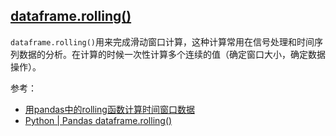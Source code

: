 
## [dataframe.rolling()](https://pandas.pydata.org/pandas-docs/stable/reference/api/pandas.DataFrame.rolling.html)

`dataframe.rolling()`用来完成滑动窗口计算，这种计算常用在信号处理和时间序列数据的分析。在计算的时候一次性计算多个连续的值（确定窗口大小，确定数据操作）。

参考：

- [用pandas中的rolling函数计算时间窗口数据](https://baijiahao.baidu.com/s?id=1622798772654712959&wfr=spider&for=pc)
- [Python | Pandas dataframe.rolling()](https://www.geeksforgeeks.org/python-pandas-dataframe-rolling/)
